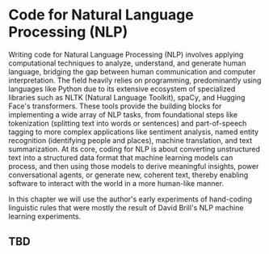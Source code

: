 # Code for Natural Language Processing (NLP)

Writing code for Natural Language Processing (NLP) involves applying computational techniques to analyze, understand, and generate human language, bridging the gap between human communication and computer interpretation. The field heavily relies on programming, predominantly using languages like Python due to its extensive ecosystem of specialized libraries such as NLTK (Natural Language Toolkit), spaCy, and Hugging Face's transformers. These tools provide the building blocks for implementing a wide array of NLP tasks, from foundational steps like tokenization (splitting text into words or sentences) and part-of-speech tagging to more complex applications like sentiment analysis, named entity recognition (identifying people and places), machine translation, and text summarization. At its core, coding for NLP is about converting unstructured text into a structured data format that machine learning models can process, and then using those models to derive meaningful insights, power conversational agents, or generate new, coherent text, thereby enabling software to interact with the world in a more human-like manner.

In this chapter we will use the author's early experiments of hand-coding linguistic rules that were mostly the result of David Brill's NLP machine learning experiments.

## TBD

